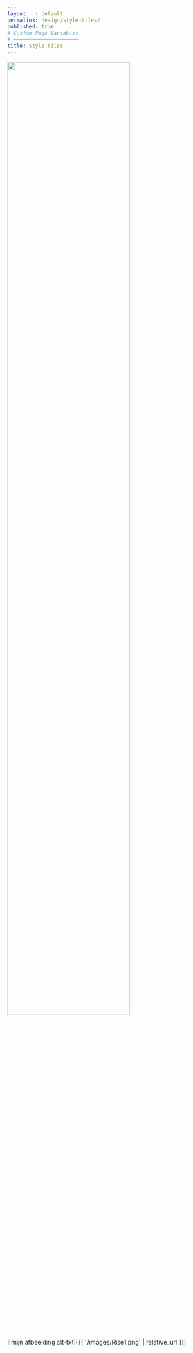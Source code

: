 ```yaml
---
layout   : default
permalink: design/style-tiles/
published: true
# Custom Page Variables
# ─────────────────────
title: Style Tiles
---
```

<img src="../../assets/Images/Moodboard.jpg" width="75%">

![mijn afbeelding alt-txt]({{ '/images/Rise1.png' | relative_url }})